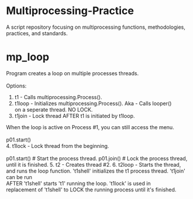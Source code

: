 # Multiprocessing-Practice

A script repository focusing on multiprocessing functions, methodologies,<br>
practices, and standards.

<h1>mp_loop</h1>

Program creates a loop on multiple processes threads.<br>
<br>
Options:
1. t1 - Calls multiprocessing.Process().
2. t1loop - Initializes multiprocessing.Process(). Aka - Calls looper()<br>
   on a seperate thread. NO LOCK.
3. t1join - Lock thread AFTER t1 is initiated by t1loop. 

When the loop is active on Process #1, you can still access the menu.<br>
<br>
p01.start()
<br>
4. t1lock - Lock thread from the beginning.<br>
<br>
p01.start() # Start the process thread.
p01.join()  # Lock the process thread, until it is finished.
5. t2 - Creates thread #2.
6. t2loop - Starts the thread, and runs the loop function.
't1shell' initializes the t1 process thread. 't1join' can be run<br>
AFTER 't1shell' starts 't1' running the loop. 't1lock' is used in <br>
replacement of 't1shell' to LOCK the running process until it's finished.<br>

